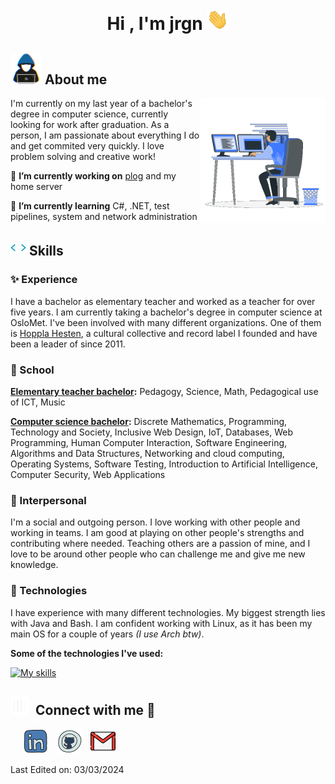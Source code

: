 <!--Header from https://github.com/1010nishant-->
<h1 align="center"><b>Hi , I'm jrgn </b><picture><img src="https://github.com/jrgn9/jrgn9/blob/main/wave.gif" width="35"></picture></h1>
<!--  -->

## <picture><img src = "https://github.com/jrgn9/jrgn9/blob/main/about_me.gif" width = 50px></picture> **About me**

<picture> <img align="right" src="https://github.com/jrgn9/jrgn9/blob/main/Right_Side.gif" width = 200px></picture>

I'm currently on my last year of a bachelor's degree in computer science, currently looking for work after graduation. As a person, I am passionate about everything I do and get commited very quickly. I love problem solving and creative work!

🔭 **I’m currently working on** [plog](https://github.com/jrgn9/plog) and my home server

🌱 **I’m currently learning** C#, .NET, test pipelines, system and network administration 

## <picture><img src="https://github.com/jrgn9/jrgn9/blob/main/brackets.gif" width ="25"></picture><b> Skills</b>

### ✨ Experience

I have a bachelor as elementary teacher and worked as a teacher for over five years. I am currently taking a bachelor's degree in computer science at OsloMet. I've been involved with many different organizations. One of them is [Hoppla Hesten](https://bandcamp.com/hopplahesten), a cultural collective and record label I founded and have been a leader of since 2011.

### 🏫 School

**[Elementary teacher bachelor](https://www.hiof.no/studier/programmer/maglu5-10-grunnskolelererutdanning-for-trinn-510/index.html):** Pedagogy, Science, Math, Pedagogical use of ICT, Music

**[Computer science bachelor](https://www.oslomet.no/studier/tkd/informasjonsteknologi):** Discrete Mathematics, Programming, Technology and Society, Inclusive Web Design, IoT, Databases, Web Programming, Human Computer Interaction, Software Engineering, Algorithms and Data Structures, Networking and cloud computing, Operating Systems, Software Testing, Introduction to Artificial Intelligence, Computer Security, Web Applications

### 👋 Interpersonal

I'm a social and outgoing person. I love working with other people and working in teams. I am good at playing on other people's strengths and contributing where needed. Teaching others are a passion of mine, and I love to be around other people who can challenge me and give me new knowledge.

### 💾 Technologies

I have experience with many different technologies. My biggest strength lies with Java and Bash. I am confident working with Linux, as it has been my main OS for a couple of years *(I use Arch btw)*. 

**Some of the technologies I've used:**

[![My skills](https://skillicons.dev/icons?i=java,js,bash,python,html,css,dotnet,mysql,powershell,git,docker,idea,vscode,vim,linux,raspberrypi&perline=8)](https://skillicons.dev)

<h2 align="left" > <img src="https://github.com/jrgn9/jrgn9/blob/main/graphs.gif" width="30" height="30" style="margin-right: 10px;">Connect with me 🤝 </h2>

<!--Media logos-->
<p align="left">
 <div align="left"  class="icons-social" style="margin-left: 10px;">
   <a style="margin-left: 10px;"  target="_blank" href="https://www.linkedin.com/in/jrgn9/">
     <img src="https://github.com/jrgn9/jrgn9/blob/main/linkedin_logo.png"></a>
   <a style="margin-left: 10px;" target="_blank" href="https://github.com/jrgn9">
     <img src="https://github.com/jrgn9/jrgn9/blob/main/github_logo.png"></a>
   <a style="margin-left: 10px;" target="_blank" href="mailto:jorsko2@gmail.com">
     <img src="https://github.com/jrgn9/jrgn9/blob/main/gmail_logo.png"></a>
 </div>
</p>

<!--
**jrgn9/jrgn9** is a ✨ _special_ ✨ repository because its `README.md` (this file) appears on your GitHub profile.

Here are some ideas to get you started:

- 🔭 I’m currently working on ...
- 🌱 I’m currently learning ...
- 👯 I’m looking to collaborate on ...
- 🤔 I’m looking for help with ...
- 💬 Ask me about ...
- 📫 How to reach me: ...
- 😄 Pronouns: ...
- ⚡ Fun fact: ...
-->

Last Edited on: 03/03/2024
